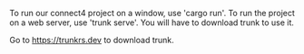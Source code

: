 To run our connect4 project on a window, use 'cargo run'.
To run the project on a web server, use 'trunk serve'. You will have to download trunk to use it.

Go to https://trunkrs.dev to download trunk.
